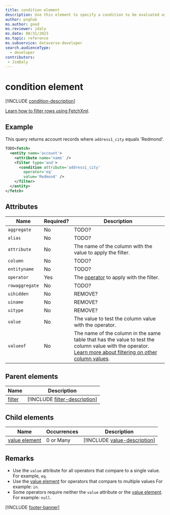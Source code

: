 ```yaml
---
title: condition element
description: Use this element to specify a condition to be evaluated as part of a filter for each row in the containing entity or link-entity elements to be returned.
author: pnghub
ms.author: gned
ms.reviewer: jdaly
ms.date: 08/31/2023
ms.topic: reference
ms.subservice: dataverse-developer
search.audienceType: 
  - developer
contributors:
 - JimDaly
---
```

# condition element

[!INCLUDE [condition-description](includes/condition-description.md)]

[Learn how to filter rows using FetchXml](../filter-rows.md).

## Example

This query returns account records where `address1_city` equals 'Redmond'.

```xml
TODO<fetch>
  <entity name='account'>
    <attribute name='name' />
    <filter type='and'>
      <condition attribute='address1_city'
        operator='eq'
        value='Redmond' />
    </filter>
  </entity>
</fetch>
```

## Attributes

|Name|Required?|Description|
|---------|---------|---------|
|`aggregate`|No|TODO?|
|`alias`|No|TODO?|
|`attribute`|No|The name of the column with the value to apply the filter.|
|`column`|No|TODO?|
|`entityname`|No|TODO?|
|`operator`|Yes|The [operator](operators.md) to apply with the filter.|
|`rowaggregate`|No|TODO?|
|`uihidden`|No|REMOVE?|
|`uiname`|No|REMOVE?|
|`uitype`|No|REMOVE?|
|`value`|No|The value to test the column value with the operator.|
|`valueof`|No|The name of the column in the same table that has the value to test the column value with the operator. [Learn more about filtering on other column values](../filter-rows.md#filter-on-column-values-in-the-same-row). |


## Parent elements

|Name|Description|
|---------|---------|
|[filter](filter.md)|[!INCLUDE [filter-description](includes/filter-description.md)]|

## Child elements

|Name|Occurrences|Description|
|---------|---------|---------|
|[value element](value.md)|0 or Many|[!INCLUDE [value-description](includes/value-description.md)]|

## Remarks

- Use the `value` attribute for all operators that compare to a single value. For example, `eq`.
- Use the [value element](value.md) for operators that compare to multiple values For example: `in`.
- Some operators require neither the `value` attribute or the [value element](value.md). For example: `null`.

[!INCLUDE [footer-banner](../../../../includes/footer-banner.md)]